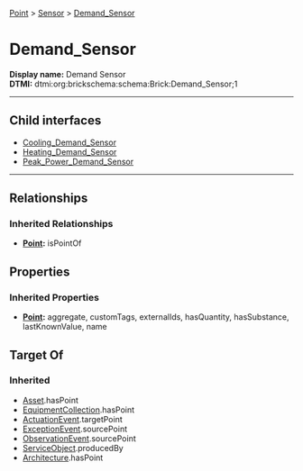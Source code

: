 [Point](../../Point.md) > [Sensor](../Sensor.md) > [Demand_Sensor](#)
# Demand_Sensor

**Display name:** Demand Sensor<br />
**DTMI:** dtmi:org:brickschema:schema:Brick:Demand_Sensor;1

---


## Child interfaces
* [Cooling_Demand_Sensor](Cooling_Demand_Sensor/Cooling_Demand_Sensor.md)
* [Heating_Demand_Sensor](Heating_Demand_Sensor/Heating_Demand_Sensor.md)
* [Peak_Power_Demand_Sensor](../Power_Sensor/Electric_Power_Sensor/Peak_Power_Demand_Sensor.md)

---
## Relationships
### Inherited Relationships
* **[Point](../../Point.md):** isPointOf
## Properties
### Inherited Properties
* **[Point](../../Point.md):** aggregate, customTags, externalIds, hasQuantity, hasSubstance, lastKnownValue, name
## Target Of
### Inherited
* [Asset](../../../Asset/Asset.md).hasPoint
* [EquipmentCollection](../../../Collection/AssetCollection/EquipmentCollection/EquipmentCollection.md).hasPoint
* [ActuationEvent](../../../Event/PointEvent/ActuationEvent.md).targetPoint
* [ExceptionEvent](../../../Event/PointEvent/ExceptionEvent.md).sourcePoint
* [ObservationEvent](../../../Event/PointEvent/ObservationEvent.md).sourcePoint
* [ServiceObject](../../../Information/ServiceObject/ServiceObject.md).producedBy
* [Architecture](../../../Space/Architecture/Architecture.md).hasPoint
